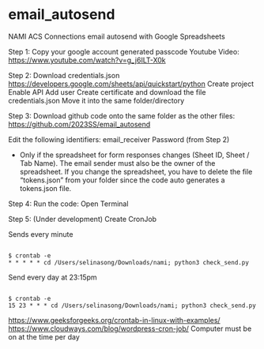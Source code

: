 # email_autosend
NAMI ACS Connections email autosend with Google Spreadsheets

Step 1: Copy your google account generated passcode
Youtube Video: https://www.youtube.com/watch?v=g_j6ILT-X0k

Step 2: Download credentials.json
https://developers.google.com/sheets/api/quickstart/python
Create project
Enable API
Add user
Create certificate and download the file credentials.json
Move it into the same folder/directory 

Step 3: Download github code onto the same folder as the other files:
https://github.com/2023SS/email_autosend

Edit the following identifiers:
email_receiver
Password (from Step 2)
* Only if the spreadsheet for form responses changes (Sheet ID, Sheet / Tab Name). The email sender must also be the owner of the spreadsheet. If you change the spreadsheet, you have to delete the file “tokens.json” from your folder since the code auto generates a tokens.json file.

Step 4: Run the code:
Open Terminal

Step 5: (Under development) Create CronJob

Sends every minute
<pre><code>
$ crontab -e 
* * * * * cd /Users/selinasong/Downloads/nami; python3 check_send.py
</code></pre>

Send every day at 23:15pm 
<pre><code>
$ crontab -e 
15 23 * * * cd /Users/selinasong/Downloads/nami; python3 check_send.py
</code></pre>
https://www.geeksforgeeks.org/crontab-in-linux-with-examples/
https://www.cloudways.com/blog/wordpress-cron-job/
Computer must be on at the time per day

